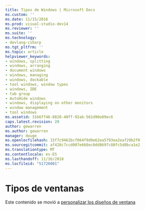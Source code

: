 ```yaml
---
title: Tipos de Windows | Microsoft Docs
ms.custom: ''
ms.date: 11/15/2016
ms.prod: visual-studio-dev14
ms.reviewer: ''
ms.suite: ''
ms.technology:
- devlang-csharp
ms.tgt_pltfrm: ''
ms.topic: article
helpviewer_keywords:
- windows, splitting
- windows, arranging
- document windows
- windows, managing
- windows, dockable
- tool windows, window types
- windows, IDE
- tab group
- AutoHide windows
- windows, displaying on other monitors
- window management
- tool windows
ms.assetid: 31b6ff46-8820-40ff-92ab-561d90e89ec6
caps.latest.revision: 20
author: gewarren
ms.author: gewarren
manager: douge
ms.openlocfilehash: 15f7c9462bcf064f9d9e62ea5793ea2eaf29b2f0
ms.sourcegitcommit: af428c7ccd007e668ec0dd8697c88fc5d8bca1e2
ms.translationtype: MT
ms.contentlocale: es-ES
ms.lasthandoff: 11/16/2018
ms.locfileid: "51726001"
---
```

# <a name="kinds-of-windows"></a>Tipos de ventanas
Este contenido se movió a [personalizar los diseños de ventana](../ide/customizing-window-layouts-in-visual-studio.md)